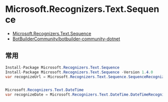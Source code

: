 # Microsoft.Recognizers.Text.Sequence

- [Microsoft.Recognizers.Text.Sequence](https://www.nuget.org/packages/Microsoft.Recognizers.Text.Sequence/)
- [BotBuilderCommunity/botbuilder-community-dotnet](https://github.com/BotBuilderCommunity/botbuilder-community-dotnet/tree/develop/libraries/Bot.Builder.Community.Recognizers.FuzzyRecognizer)

## 常用

```c#
Install-Package Microsoft.Recognizers.Text.Sequence
Install-Package Microsoft.Recognizers.Text.Sequence -Version 1.4.0
var recognizeUrl = Microsoft.Recognizers.Text.Sequence.SequenceRecognizer.RecognizeURL(s, Microsoft.Recognizers.Text.Culture.Chinese);


Microsoft.Recognizers.Text.DateTime
var recognizeDate = Microsoft.Recognizers.Text.DateTime.DateTimeRecognizer.RecognizeDateTime(s, Microsoft.Recognizers.Text.Culture.English);


```
